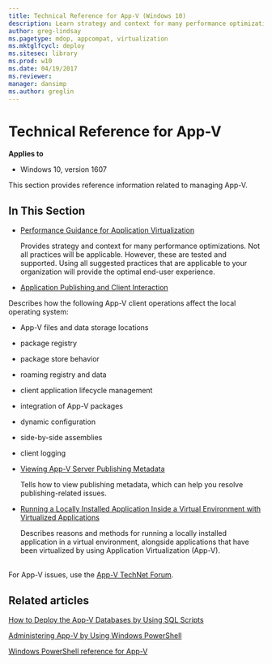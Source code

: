 ```yaml
---
title: Technical Reference for App-V (Windows 10)
description: Learn strategy and context for many performance optimization practices in this technical reference for Application Virtualization (App-V).
author: greg-lindsay
ms.pagetype: mdop, appcompat, virtualization
ms.mktglfcycl: deploy
ms.sitesec: library
ms.prod: w10
ms.date: 04/19/2017
ms.reviewer: 
manager: dansimp
ms.author: greglin
---
```



# Technical Reference for App-V

**Applies to**
-   Windows 10, version 1607

This section provides reference information related to managing App-V.

## In This Section


-   [Performance Guidance for Application Virtualization](appv-performance-guidance.md)

    Provides strategy and context for many performance optimizations. Not all practices will be applicable. However, these are tested and supported. Using all suggested practices that are applicable to your organization will provide the optimal end-user experience.

-   [Application Publishing and Client Interaction](appv-application-publishing-and-client-interaction.md)

Describes how the following App-V client operations affect the local operating system:

- App-V files and data storage locations
- package registry
- package store behavior
- roaming registry and data
- client application lifecycle management
- integration of App-V packages
- dynamic configuration
- side-by-side assemblies
- client logging

-   [Viewing App-V Server Publishing Metadata](appv-viewing-appv-server-publishing-metadata.md)

    Tells how to view publishing metadata, which can help you resolve publishing-related issues.

-   [Running a Locally Installed Application Inside a Virtual Environment with Virtualized Applications](appv-running-locally-installed-applications-inside-a-virtual-environment.md)

    Describes reasons and methods for running a locally installed application in a virtual environment, alongside applications that have been virtualized by using Application Virtualization (App-V).




<br>For App-V issues, use the [App-V TechNet Forum](https://social.technet.microsoft.com/Forums/en-US/home?forum=mdopappv).

## Related articles

[How to Deploy the App-V Databases by Using SQL Scripts](appv-deploy-appv-databases-with-sql-scripts.md)

[Administering App-V by Using Windows PowerShell](appv-administering-appv-with-powershell.md)

[Windows PowerShell reference for App-V](/previous-versions/)